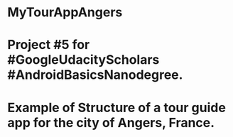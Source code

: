 # MyTourAppAngers
# Project #5 for #GoogleUdacityScholars #AndroidBasicsNanodegree.
# Example of Structure of a tour guide app for the city of Angers, France. 

